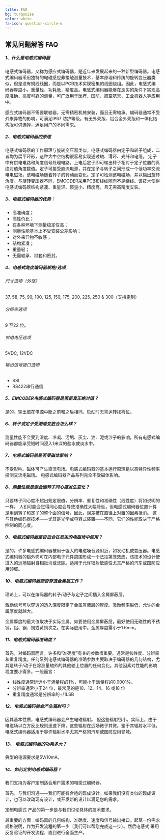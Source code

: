 ```yaml
---
title: FAQ
bg: turquoise
color: white
fa-icon: question-circle-o
---
```


## 常见问题解答 FAQ

##### 1、什么是电感式编码器

电感式编码器，又称为感应式编码器，是近年来发展起来的一种新型编码器。电感式编码器采用独特的电磁感应非接触测量技术，基本原理和传统的旋转变压器类似，但是没有铜线线圈，而是以PCB技术实现密集的线圈绕组。因此，电感式编码器厚度小，重量轻，功耗低，精度高。电感式编码器能够在恶劣的条件下实现高度准确、高度可靠的测量，可广泛用于医疗、国防、航空航天、工业机器人等应用中。

感应式编码器不需要联轴器，无需精密机械安装，而且无需轴承。编码器通常不受外来异物的影响，可满足IP67 防护等级。有无外壳版、铝合金外壳版和一体化结构版可供选择，满足用户的不同需求。

##### 2、电感式编码器的原理

电感式编码器的工作原理与旋转变压器类似。电感式编码器由定子和转子组成，二者均为扁平环形，这种大中空结构很容易实现通过轴、滑环、光纤和电缆。
定子中有供电电路和角度信号处理电路。上电后定子即可输出转子相对于定子位置的真绝对值角度数值。定子可接受直流电源，并在定子与转子之间形成一个低功率交流电电磁场。该电磁场随着转子的转动而变化。定子可检测该电磁场，并以输出旋转角度。与旋转变压器不同，EMCODER采用PCB布线线圈而不是绕线。该技术使得电感式编码器结构紧凑、重量轻、惯量小、精度高，且无需高精度安装。

##### 3、电感式编码器的优势：

- 高准确度；
- 高性价比；
- 在各种环境下测量稳定性高；
- 测量性能基本上不受安装公差影响；
- 对外来异物不敏感；
- 结构紧凑；
- 重量轻；
- 无需轴承、衬套和密封。

##### 4、电感式角度编码器规格/选项 #####

###### 尺寸选项（外径）

37, 58, 75, 90, 100, 125, 150, 175, 200, 225, 250 & 300（支持定制）

###### 分辨率选项

9 至22 位。

###### 供电电压选项
5VDC, 12VDC

###### 输出信号接口选项
- SSI
- RS422串行通信

##### 5、EMCODER电感式编码器是否是真正绝对值？ #####
是的。输出值在电源中断之前和之后相同。启动时无需运转找零位。

##### 6、转子或定子受潮或变脏会怎么样？ #####
测量性能不会受到湿度、冷凝、污垢、灰尘、油、泥或沙子的影响。所有电感式编码器都能承受短时间浸入1米深的盐水或淡水中。
##### 7、电感式编码器是否受磁体影响？ #####
不受影响。磁体可产生直流电场。电感式编码器的基本运行原理是以高特异性频率探测交流电磁场。
电感式编码器产品系列完全不受磁体影响。

##### 8、测量性能是否会因转子同心度发生变化？ #####
只要转子同心度不超出规定限值，分辨率、重复性和准确性（线性度）将如说明的一样。 人们可能会觉得同心度会导致准确性大幅降低，但电感式编码器位置计算是用到转子和定子的整个面的信号，因此，误差被在直径上对置的因素抵消。 这与其他编码器技术——尤其是光学或电容式装置——不同，它们的性能取决于严格控制的同心度。
##### 9、电感式编码器是否适合在恶劣的电磁场中使用？ #####
是的。许多电感式编码器被用于强大的电磁噪音源附近，如发动机或变压器。电感式编码器的铝外壳可在内部电子元件周围形成一个法拉第笼效应，该技术的设计使进入的远场辐射自相抵消或滤除。适用于允许辐射敏感性尤其严格的汽车或国防应用领域。

##### 10、电感式编码器能否穿透金属层工作？ #####
理论上，可以在编码器的转子/动子与定子之间插入金属屏蔽层。

激励信号可以穿透的透入深度限定了金属屏蔽层的厚度。激励频率越低，允许的金属厚度就越大。

金属厚度的最大值取决于实际金属。如要使用金属屏蔽层，最好使用无磁性的不锈钢，铝、钢、铜或黄铜次之。在实际应用中，金属厚度需小于1.6mm。

##### 11、电感式编码器准确度？ #####
首先，对编码器而言，许多和“准确度”有关的参数很重要。通常是线性度、分辨率和重复精度。任何系列电感式编码器的准确参数主要取决于编码器的几何结构，尤其是转子/动子在除测量轴外的其他轴上位置的任何变化。其他因素对性能的影响程度要小得多。一般而言：

- 线性度通常远远小于满量程的1%，可能小于满量程的0.0001%。
- 分辨率通常小于24 位，最常见的是10、12、14、16 或18 位
- 重复精度通常是分辨率的+/1LSB


##### 12、电感式编码器会产生辐射吗？ #####
因其基本性质，电感式编码器会产生电磁辐射。 但这些辐射很小，实际上，由于电磁场以立方反比规则迅速下降，这些辐射在远场微乎其微。鉴于其辐射水平低，电感式编码器适用于容许辐射水平尤其严格的汽车或国防应用领域。

##### 13、 电感式编码器的功耗多大？ #####
典型的电源要求是5V/10mA。

##### 14、如何定制电感式编码器？ #####
我们支持为客户定制适合用户需求的电感式编码器。

首先，与我们沟通——我们可能有合适的现成设计。如果我们没有类似的现成设计，也可以改动现有设计，或开发新的设计以满足您的需求。

定制电感式 产品的第一步是与我们讨论具体的技术要求。

最重要的方面：编码器的几何结构、准确度、速度和信号输出接口。起草一份需求规格说明，作为开发流程的第一步（我们可以帮您完成这一步）。然后电感式 采用反复验证的开发流程，直到进行全面生产。